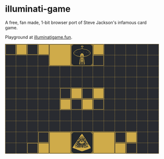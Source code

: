 # illuminati-game
A free, fan made, 1-bit browser port of Steve Jackson's infamous card game.

Playground at [illuminatigame.fun](https://illuminatigame.fun).

![1-22 Mockup](/mockup448x320.png)
